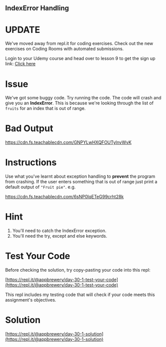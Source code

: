 [](https://replit.com/@appbrewery/day-30-1-exercise#README.md)

## IndexError Handling

# UPDATE

We've moved away from repl.it for coding exercises.
Check out the new exercises on Coding Rooms with automated submissions.

Login to your Udemy course and head over to lesson 9 to get the sign up link:
[Click here](https://www.udemy.com/course/100-days-of-code/learn/lecture/17825914#questions)

# Issue

We've got some buggy code. Try running the code. The code will crash and give you an **IndexError**. This is because we're looking through the list of `fruits` for an index that is out of range.

# Bad Output

https://cdn.fs.teachablecdn.com/GNPYLwHXQFOUTylnvWvK

# Instructions

Use what you've learnt about exception handling to **prevent** the program from crashing. If the user enters something that is out of range just print a default output of `"Fruit pie"`. e.g.

https://cdn.fs.teachablecdn.com/6sNP0lqETeG99crht28k

# Hint

1. You'll need to catch the IndexError exception.
2. You'll need the try, except and else keywords.

# Test Your Code

Before checking the solution, try copy-pasting your code into this repl:

[https://repl.it/@appbrewery/day-30-1-test-your-code](https://repl.it/@appbrewery/day-30-1-test-your-code)

This repl includes my testing code that will check if your code meets this assignment's objectives.

# Solution

[https://repl.it/@appbrewery/day-30-1-solution](https://repl.it/@appbrewery/day-30-1-solution)
